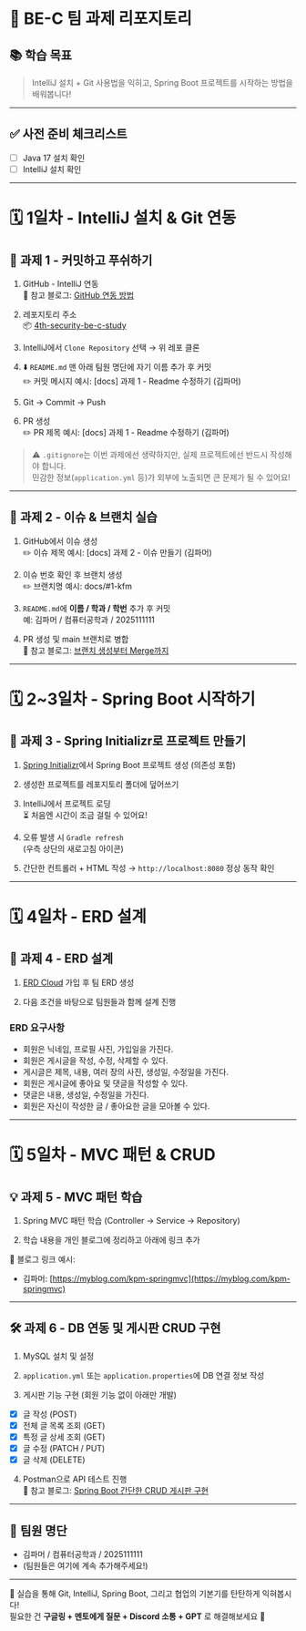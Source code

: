 # 🌱 BE-C 팀 과제 리포지토리

## 📚 학습 목표

> IntelliJ 설치 + Git 사용법을 익히고, Spring Boot 프로젝트를 시작하는 방법을 배워봅니다!

---

## ✅ 사전 준비 체크리스트

- [ ] Java 17 설치 확인  
- [ ] IntelliJ 설치 확인

---

# 🗓️ 1일차 - IntelliJ 설치 & Git 연동

## 📝 과제 1 - 커밋하고 푸쉬하기

1. GitHub - IntelliJ 연동  
   🔗 참고 블로그: [GitHub 연동 방법](https://brunch.co.kr/@mystoryg/168)

2. 레포지토리 주소  
   📦 [4th-security-be-c-study](https://github.com/DguFarmSystem/4th-security-be-c-study)

3. IntelliJ에서 `Clone Repository` 선택 → 위 레포 클론

4. ⬇️ `README.md` 맨 아래 팀원 명단에 자기 이름 추가 후 커밋  
   ✏️ 커밋 메시지 예시: [docs] 과제 1 - Readme 수정하기 (김파머)

5. Git → Commit → Push

6. PR 생성  
✏️ PR 제목 예시: [docs] 과제 1 - Readme 수정하기 (김파머)


> ⚠️ `.gitignore`는 이번 과제에선 생략하지만, 실제 프로젝트에선 반드시 작성해야 합니다.  
> 민감한 정보(`application.yml` 등)가 외부에 노출되면 큰 문제가 될 수 있어요!

---

## 📌 과제 2 - 이슈 & 브랜치 실습

1. GitHub에서 이슈 생성  
✏️ 이슈 제목 예시: [docs] 과제 2 - 이슈 만들기 (김파머)

2. 이슈 번호 확인 후 브랜치 생성  
✏️ 브랜치명 예시: docs/#1-kfm


3. `README.md`에 **이름 / 학과 / 학번** 추가 후 커밋  
예:  김파머 / 컴퓨터공학과 / 2025111111


4. PR 생성 및 main 브랜치로 병합  
🔗 참고 블로그: [브랜치 생성부터 Merge까지](https://alwaysgame.tistory.com/entry/Github-Branch-%EC%83%9D%EC%84%B1-pull-request%EB%A1%9C-merge-%ED%95%B4%EB%B3%B4%EA%B8%B0)

---

# 🗓️ 2~3일차 - Spring Boot 시작하기

## 🚀 과제 3 - Spring Initializr로 프로젝트 만들기

1. [Spring Initializr](https://start.spring.io)에서 Spring Boot 프로젝트 생성 (의존성 포함)

2. 생성한 프로젝트를 레포지토리 폴더에 덮어쓰기

3. IntelliJ에서 프로젝트 로딩  
⏳ 처음엔 시간이 조금 걸릴 수 있어요!

4. 오류 발생 시 `Gradle refresh`  
(우측 상단의 새로고침 아이콘)

5. 간단한 컨트롤러 + HTML 작성 → `http://localhost:8080` 정상 동작 확인

---

# 🗓️ 4일차 - ERD 설계

## 🧩 과제 4 - ERD 설계

1. [ERD Cloud](https://www.erdcloud.com/) 가입 후 팀 ERD 생성

2. 다음 조건을 바탕으로 팀원들과 함께 설계 진행

### ERD 요구사항

- 회원은 닉네임, 프로필 사진, 가입일을 가진다.
- 회원은 게시글을 작성, 수정, 삭제할 수 있다.
- 게시글은 제목, 내용, 여러 장의 사진, 생성일, 수정일을 가진다.
- 회원은 게시글에 좋아요 및 댓글을 작성할 수 있다.
- 댓글은 내용, 생성일, 수정일을 가진다.
- 회원은 자신이 작성한 글 / 좋아요한 글을 모아볼 수 있다.

---

# 🗓️ 5일차 - MVC 패턴 & CRUD

## 💡 과제 5 - MVC 패턴 학습

1. Spring MVC 패턴 학습 (Controller → Service → Repository)

2. 학습 내용을 개인 블로그에 정리하고 아래에 링크 추가

📎 블로그 링크 예시:
- 김파머: [https://myblog.com/kpm-springmvc](https://myblog.com/kpm-springmvc)

---

## 🛠️ 과제 6 - DB 연동 및 게시판 CRUD 구현

1. MySQL 설치 및 설정

2. `application.yml` 또는 `application.properties`에 DB 연결 정보 작성

3. 게시판 기능 구현 (회원 기능 없이 아래만 개발)

- [x] 글 작성 (POST)
- [x] 전체 글 목록 조회 (GET)
- [x] 특정 글 상세 조회 (GET)
- [x] 글 수정 (PATCH / PUT)
- [x] 글 삭제 (DELETE)

4. Postman으로 API 테스트 진행  
🔗 참고 블로그: [Spring Boot 간단한 CRUD 게시판 구현](https://velog.io/@jiyoonee/Spring-boot-간단한-CRUD-게시판-구현하기)

---

## 👥 팀원 명단

- 김파머 / 컴퓨터공학과 / 2025111111  
- (팀원들은 여기에 계속 추가해주세요!)

---

🎉 실습을 통해 Git, IntelliJ, Spring Boot, 그리고 협업의 기본기를 탄탄하게 익혀봅시다!  
필요한 건 **구글링 + 멘토에게 질문 + Discord 소통 + GPT** 로 해결해보세요 💪


